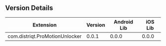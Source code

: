 ## Version Details

| Extension | Version | Android Lib | iOS Lib |
| --- | --- | --- | --- |
| com.distriqt.ProMotionUnlocker | 0.0.1 | 0.0.0 | 0.0.0 |
